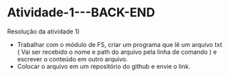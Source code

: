 # Atividade-1---BACK-END

Resolução da atividade 1) 
- Trabalhar com o módulo de FS, criar um programa que lê um arquivo txt ( Vai ser recebido o nome e path do arquivo pela linha de comando ) e escrever o conteúdo em outro arquivo.
- Colocar o arquivo em um repositório do github e envie o link.
